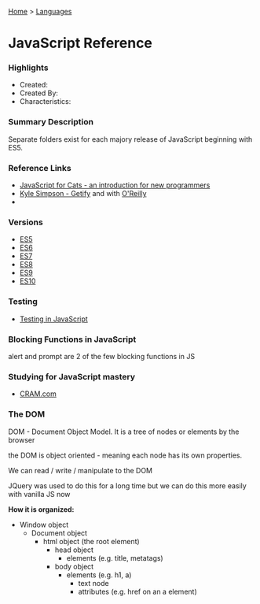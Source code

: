 [Home](../) > [Languages](../languages/)

# JavaScript Reference

### Highlights

- Created:
- Created By:
- Characteristics:

### Summary Description

Separate folders exist for each majory release of JavaScript beginning with ES5.

### Reference Links

- [JavaScript for Cats - an introduction for new programmers](http://jsforcats.com/)
- [Kyle Simpson - Getify](https://me.getify.com/) and with [O'Reilly](https://www.oreilly.com/pub/au/4853)
-

### Versions

- [ES5](ES5/)
- [ES6](ES6/)
- [ES7](ES7/)
- [ES8](ES8/)
- [ES9](ES9/)
- [ES10](ES10/)

### Testing

- [Testing in JavaScript](./Testing/)

### Blocking Functions in JavaScript

alert and prompt are 2 of the few blocking functions in JS

### Studying for JavaScript mastery

- [CRAM.com](https://www.cram.com/flashcards/javascript-6663138)

### The DOM

DOM - Document Object Model. It is a tree of nodes or elements by the browser

the DOM is object oriented - meaning each node has its own properties.

We can read / write / manipulate to the DOM

JQuery was used to do this for a long time but we can do this more easily with vanilla JS now

**How it is organized:**

- Window object
  - Document object
    - html object (the root element)
      - head object
        - elements (e.g. title, metatags)
      - body object
        - elements (e.g. h1, a)
          - text node
          - attributes (e.g. href on an a element)
